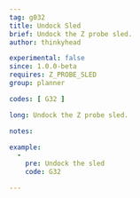 ```yaml
---
tag: g032
title: Undock Sled
brief: Undock the Z probe sled.
author: thinkyhead

experimental: false
since: 1.0.0-beta
requires: Z_PROBE_SLED
group: planner

codes: [ G32 ]

long: Undock the Z probe sled.

notes:

example:
  -
    pre: Undock the sled
    code: G32

---
```

